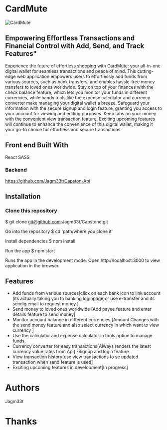 # CardMute

![CardMute](assets/screenshot/1.png)

## Empowering Effortless Transactions and Financial Control with Add, Send, and Track Features"

Experience the future of effortless shopping with CardMute: your all-in-one digital wallet for seamless transactions and peace of mind. This cutting-edge web application empowers users to effortlessly add funds from various sources, such as bank transfers, and enables hassle-free money transfers to loved ones worldwide. Stay on top of your finances with the check balance feature, which lets you monitor your funds in different currencies, while handy tools like the expense calculator and currency converter make managing your digital wallet a breeze. Safeguard your information with the secure signup and login feature, granting you access to your account for viewing and editing purposes. Keep tabs on your money with the convenient view transaction feature. Exciting upcoming features will continue to enhance the convenience of this digital wallet, making it your go-to choice for effortless and secure transactions.


## Front end Built With
React
SASS

### Backend
https://github.com/Jagm33t/Capston-Api

## Installation

### Clone this repository
$ git clone git@github.com:Jagm33t/Capstone.git

Go into the repository
$ cd 'path/where you clone it'

Install dependencies
$ npm install

Run the app
$ npm start

Runs the app in the development mode. Open http://localhost:3000 to view application in the browser.

## Features

- Add funds from various sources[click on each bank icon to link account (its actually taking you to banking loginpage)or use e-transfer and its sendig email to request money.]
- Send money to loved ones worldwide [Add payee feature and enter details feature to send money]
- Monitor account balance in different currencies [Amount Changes with the send money feature and also select currency in which want to view currency ]
- Use the calculator and expense calculator in tools option to manage funds.
- Currency converter for easy transactions[Always renders the latest currency value rates from Api]
-Signup and login feature
- View transaction history[use view transactions to se updated transaction when send feature is used]
- Exciting upcoming features in development[In progress]




# Authors

Jagm33t

# Thanks